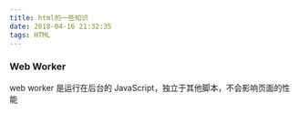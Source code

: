 ```yaml
---
title: html的一些知识
date: 2018-04-16 21:32:35
tags: HTML
---
```


### Web Worker

web worker 是运行在后台的 JavaScript，独立于其他脚本，不会影响页面的性能
